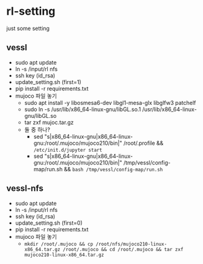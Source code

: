 # rl-setting
just some setting 


## vessl

- sudo apt update
- ln -s /input/rl nfs
- ssh key (id_rsa)
- update_setting.sh (first=1)  
- pip install -r requirements.txt
- mujoco 파일 놓기  
  - sudo apt install -y libosmesa6-dev libgl1-mesa-glx libglfw3 patchelf
  - sudo ln -s /usr/lib/x86_64-linux-gnu/libGL.so.1 /usr/lib/x86_64-linux-gnu/libGL.so
  - tar zxf mujoc.tar.gz  
  - 둘 중 하나?
    - sed "s|x86_64-linux-gnu|x86_64-linux-gnu:/root/.mujoco/mujoco210/bin|" /root/.profile  && `/etc/init.d/jupyter start`
    - sed "s|x86_64-linux-gnu|x86_64-linux-gnu:/root/.mujoco/mujoco210/bin|" /tmp/vessl/config-map/run.sh && `bash /tmp/vessl/config-map/run.sh`

## vessl-nfs
- sudo apt update
- ln -s /input/rl nfs
- ssh key (id_rsa)
- update_setting.sh (first=0)  
- pip install -r requirements.txt
- mujoco 파일 놓기  
  - `mkdir /root/.mujoco && cp /root/nfs/mujoco210-linux-x86_64.tar.gz /root/.mujoco && cd /root/.mujoco && tar zxf mujoco210-linux-x86_64.tar.gz`
